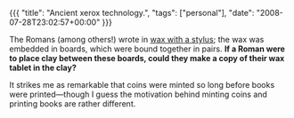 {{{
  "title": "Ancient xerox technology.",
  "tags": ["personal"],
  "date": "2008-07-28T23:02:57+00:00"
}}}

  The Romans (among others!) wrote in <a href="http://en.wikipedia.org/wiki/Wax_tablet">wax with a stylus</a>; the wax was embedded in boards, which were bound together in pairs.  <b>If a Roman were to place clay between these boards, could they make a copy of their wax tablet in the clay?</b>

It strikes me as remarkable that coins were minted so long before books were printed&mdash;though I guess the motivation behind minting coins and printing books are rather different.

